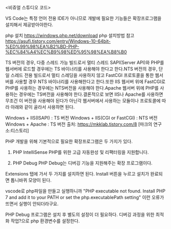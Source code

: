 <비쥬얼 스튜디오 코드>

VS Code는 특정 언어 전용 IDE가 아니므로 개발에 필요한 기능들은 확장프로그램을 설치해서 제공받아야한다.

php 설치
https://windows.php.net/download
php 설치방법 참고
https://asufi.tistory.com/entry/Windows-10-64bit-%ED%99%98%EA%B2%BD-PHP-%EC%84%A4%EC%B9%98%ED%95%98%EA%B8%B0

TS 버전의 경우, 다중 스레드 가능 빌드로서 멀티 스레드 SAPI(Server API)와 PHP를 웹서버에 로드할 경우에는 TS 바이너리를 사용해야 한다고 한다.NTS 버전의 경우, 단일 스레드 전용 빌드로서 멀티 스레딩을 사용하지 않고 FastCGI 프로토콜을 통한 웹서버를 사용할 경우 NTS 바이너리를 사용해한다고 한다.또한 IIS 웹서버 위에 FastCGI로 PHP를 사용하는 경우에는 NTS버전을 사용해야 한다.Apache 웹서버 위에 PHP를 사용하는 경우에는 TS버전을 사용해야 한다.결론적으로 보면 IIS나 Apache를 사용하면 무조건 이 버전을 사용해야 된다가 아닌각 웹서버에서 사용하는 모듈이나 프로토콜에 따라 아래와 같이 골라서 사용하면 된다.

Windows + IIS(ISAPI)          : TS 버전
Windows + IIS(CGI or FastCGI) : NTS 버전
Windows + Apache              : TS 버전
출처: https://mkklab.tistory.com/8 [마크의 연구소:티스토리]


PHP 개발을 위해 기본적으로 필요한 확장프로그램은 두 가지가 있다.

  1. PHP IntelliSense
  PHP를 위한 고급 자동완성 및 리팩터링을 지원합니다.

  2. PHP Debug
  PHP Debug는 디버깅 기능을 지원해주는 확장 프로그램이다.

Extensions 탭에 가서 두 가지를 설치하면 된다. Install 버튼을 누르고 설치가 완료되면 톱니바퀴 모양이 된다. 


vscode로 php파일을 만들고 실행하니까 
"PHP executable not found. Install PHP 7 and add it to your PATH or set the php.executablePath setting" 
이런 오류가 뜨면서 실행이 안되더라구요.

PHP Debug 프로그램은 설치 후 별도의 설정이 더 필요하다. 디버깅 과정을 위한 최적화 작업?으로 php 환경변수를 설정한다.







